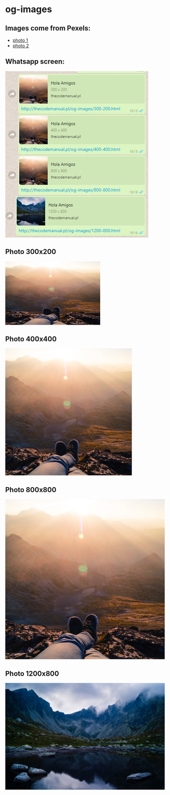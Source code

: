 # og-images


## Images come from Pexels:

 - [photo 1](https://www.pexels.com/pl-pl/zdjecie/blask-slonca-gora-gory-lato-91223/)
 - [photo 2](https://www.pexels.com/pl-pl/zdjecie/chmury-gora-gory-kamienie-91222/)

## Whatsapp screen:

![](images/whatsapp.png?raw=true)

## Photo 300x200
![](images/300-200.png?raw=true)

## Photo 400x400
![](images/400-400.png?raw=true)

## Photo 800x800
![](images/800-800.png?raw=true)

## Photo 1200x800
![](images/1200-800.png?raw=true)